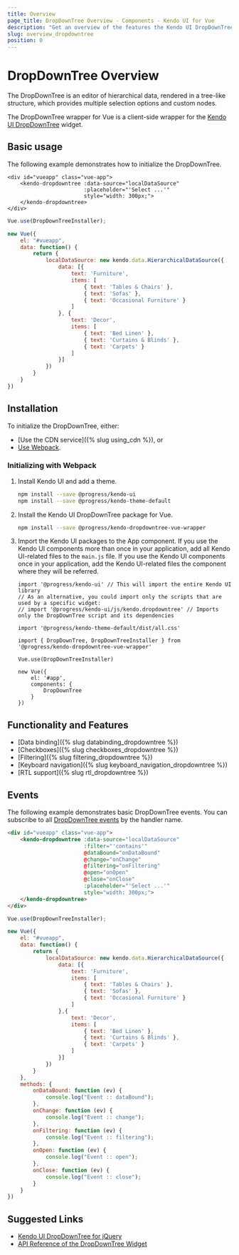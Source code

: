 ```yaml
---
title: Overview
page_title: DropDownTree Overview - Components - Kendo UI for Vue
description: "Get an overview of the features the Kendo UI DropDownTree wrapper for Vue delivers and use the component in Vue projects."
slug: overview_dropdowntree
position: 0
---
```


# DropDownTree Overview

The DropDownTree is an editor of hierarchical data, rendered in a tree-like structure, which provides multiple selection options and custom nodes.

The DropDownTree wrapper for Vue is a client-side wrapper for the [Kendo UI DropDownTree](https://docs.telerik.com/kendo-ui/api/javascript/ui/dropdowntree) widget.

## Basic usage

The following example demonstrates how to initialize the DropDownTree.

```html-preview
<div id="vueapp" class="vue-app">
    <kendo-dropdowntree :data-source="localDataSource"
                        :placeholder="'Select ...'"
                        style="width: 300px;">
    </kendo-dropdowntree>
</div>
```
```js
Vue.use(DropDownTreeInstaller);

new Vue({
    el: "#vueapp",
    data: function() {
        return {
            localDataSource: new kendo.data.HierarchicalDataSource({
                data: [{
                    text: 'Furniture',
                    items: [
                        { text: 'Tables & Chairs' },
                        { text: 'Sofas' },
                        { text: 'Occasional Furniture' }
                    ]
                }, {
                    text: 'Decor',
                    items: [
                        { text: 'Bed Linen' },
                        { text: 'Curtains & Blinds' },
                        { text: 'Carpets' }
                    ]
                }]
            })
        }
    }
})
```

## Installation

To initialize the DropDownTree, either:

* [Use the CDN service]({% slug using_cdn %}), or
* [Use Webpack](#toc-initializing-with-webpack).

### Initializing with Webpack

1. Install Kendo UI and add a theme.

    ```sh
    npm install --save @progress/kendo-ui
    npm install --save @progress/kendo-theme-default
    ```

1. Install the Kendo UI DropDownTree package for Vue.

    ```sh
    npm install --save @progress/kendo-dropdowntree-vue-wrapper
    ```

1. Import the Kendo UI packages to the App component. If you use the Kendo UI components more than once in your application, add all Kendo UI-related files to the `main.js` file. If you use the Kendo UI components once in your application, add the Kendo UI-related files the component where they will be referred.

    ```js-no-run
    import '@progress/kendo-ui' // This will import the entire Kendo UI library
    // As an alternative, you could import only the scripts that are used by a specific widget:
    // import '@progress/kendo-ui/js/kendo.dropdowntree' // Imports only the DropDownTree script and its dependencies

    import '@progress/kendo-theme-default/dist/all.css'

    import { DropDownTree, DropDownTreeInstaller } from '@progress/kendo-dropdowntree-vue-wrapper'

    Vue.use(DropDownTreeInstaller)

    new Vue({
        el: '#app',
        components: {
            DropDownTree
        }
    })
    ```

## Functionality and Features

* [Data binding]({% slug databinding_dropdowntree %})
* [Checkboxes]({% slug checkboxes_dropdowntree %})
* [Filtering]({% slug filtering_dropdowntree %})
* [Keyboard navigation]({% slug keyboard_navigation_dropdowntree %})
* [RTL support]({% slug rtl_dropdowntree %})

## Events

The following example demonstrates basic DropDownTree events. You can subscribe to all [DropDownTree events](https://docs.telerik.com/kendo-ui/api/javascript/ui/dropdowntree#events) by the handler name.

```html
<div id="vueapp" class="vue-app">
    <kendo-dropdowntree :data-source="localDataSource"
                        :filter="'contains'"
                        @dataBound="onDataBound"
                        @change="onChange"
                        @filtering="onFiltering"
                        @open="onOpen"
                        @close="onClose"
                        :placeholder="'Select ...'"
                        style="width: 300px;">
    </kendo-dropdowntree>
</div>
```
```js
Vue.use(DropDownTreeInstaller);

new Vue({
    el: "#vueapp",
    data: function() {
        return {
            localDataSource: new kendo.data.HierarchicalDataSource({
                data: [{
                    text: 'Furniture',
                    items: [
                        { text: 'Tables & Chairs' },
                        { text: 'Sofas' },
                        { text: 'Occasional Furniture' }
                    ]
                },{
                    text: 'Decor',
                    items: [
                        { text: 'Bed Linen' },
                        { text: 'Curtains & Blinds' },
                        { text: 'Carpets' }
                    ]
                }]
            })
        }
    },
    methods: {
        onDataBound: function (ev) {
            console.log("Event :: dataBound");
        },
        onChange: function (ev) {
            console.log("Event :: change");
        },
        onFiltering: function (ev) {
            console.log("Event :: filtering");
        },
        onOpen: function (ev) {
            console.log("Event :: open");
        },
        onClose: function (ev) {
            console.log("Event :: close");
        }
    }
})
```

## Suggested Links

* [Kendo UI DropDownTree for jQuery](https://docs.telerik.com/kendo-ui/controls/editors/dropdowntree/overview)
* [API Reference of the DropDownTree Widget](https://docs.telerik.com/kendo-ui/api/javascript/ui/dropdowntree)
